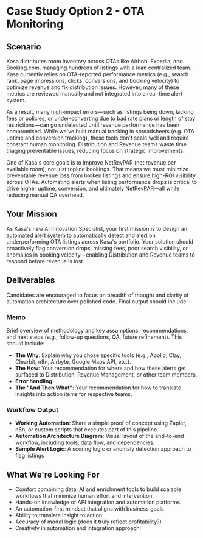 # Case Study Option 2 - OTA Monitoring

## Scenario
Kasa distributes room inventory across OTAs like Airbnb, Expedia, and Booking.com, managing hundreds of listings with a lean centralized team. Kasa currently relies on OTA-reported performance metrics (e.g., search rank, page impressions, clicks, conversions, and booking velocity) to optimize revenue and fix distribution issues. However, many of these metrics are reviewed manually and not integrated into a real-time alert system.

As a result, many high-impact errors—such as listings being down, lacking fees or policies, or under-converting due to bad rate plans or length of stay restrictions—can go undetected until revenue performance has been compromised. While we've built manual tracking in spreadsheets (e.g. OTA uptime and conversion tracking), these tools don't scale well and require constant human monitoring. Distribution and Revenue teams waste time triaging preventable issues, reducing focus on strategic improvements.

One of Kasa's core goals is to improve NetRevPAR (net revenue per available room), not just topline bookings. That means we must minimize preventable revenue loss from broken listings and ensure high-ROI visibility across OTAs. Automating alerts when listing performance drops is critical to drive higher uptime, conversion, and ultimately NetRevPAR—all while reducing manual QA overhead.

## Your Mission
As Kasa's new AI Innovation Specialist, your first mission is to design an automated alert system to automatically detect and alert on underperforming OTA listings across Kasa's portfolio. Your solution should proactively flag conversion drops, missing fees, poor search visibility, or anomalies in booking velocity—enabling Distribution and Revenue teams to respond before revenue is lost.

## Deliverables
Candidates are encouraged to focus on breadth of thought and clarity of automation architecture over polished code. Final output should include:

### Memo
Brief overview of methodology and key assumptions, recommendations, and next steps (e.g., follow-up questions, QA, future refinement). This should include:
- **The Why**: Explain why you chose specific tools (e.g., Apollo, Clay, Clearbit, n8n, Airbyte, Google Maps API, etc.).
- **The How**: Your recommendation for where and how these alerts get surfaced to Distribution, Revenue Management, or other team members.
- **Error handling**.
- **The "And Then What"**: Your recommendation for how to translate insights into action items for respective teams.

### Workflow Output
- **Working Automation**: Share a simple proof of concept using Zapier, n8n, or custom scripts that executes part of this pipeline.
- **Automation Architecture Diagram**: Visual layout of the end-to-end workflow, including tools, data flow, and dependencies.
- **Sample Alert Logic**: A scoring logic or anomaly detection approach to flag listings

## What We're Looking For
- Comfort combining data, AI and enrichment tools to build scalable workflows that minimize human effort and intervention.
- Hands-on knowledge of API integration and automation platforms.
- An automation-first mindset that aligns with business goals
- Ability to translate insight to action
- Accuracy of model logic (does it truly reflect profitability?)
- Creativity in automation and integration approach!